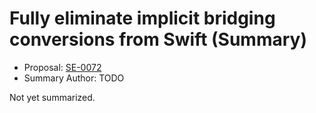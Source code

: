 # Fully eliminate implicit bridging conversions from Swift (Summary)

* Proposal: [SE-0072](https://github.com/apple/swift-evolution/blob/main/proposals/0072-eliminate-implicit-bridging-conversions.md)
* Summary Author: TODO

Not yet summarized.
